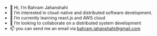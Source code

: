 - 👋 Hi, I’m Bahram Jahanshahi
- 👀 I’m interested in cloud-native and distributed software development.
- 🌱 I’m currently learning react.js and AWS cloud
- 💞️ I’m looking to collaborate on a distributed system development
- 📫 you can send me an email via bahram.jahanshahi@gmail.com

<!---
bahram-jahanshahi/bahram-jahanshahi is a ✨ special ✨ repository because its `README.md` (this file) appears on your GitHub profile.
You can click the Preview link to take a look at your changes.
--->
